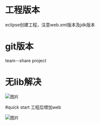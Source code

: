 # 工程版本

eclipse创建工程，注意web.xml版本及jdk版本


# git版本


team--share project

# 无lib解决
![图片](https://user-images.githubusercontent.com/34714250/117623596-90fb2e00-b1a6-11eb-8a33-79ad345ef71c.png)


#quick start 工程后增加web

![图片](https://user-images.githubusercontent.com/34714250/117627309-9d818580-b1aa-11eb-90c0-0196252f1626.png)

